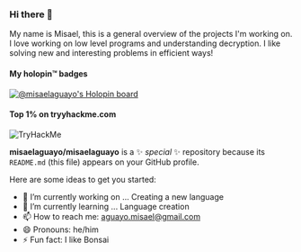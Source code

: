 ### Hi there 👋

My name is Misael, this is a general overview of the projects I'm working on. I love working on low level programs and understanding decryption. I like solving new and interesting problems in efficient ways!

#### My holopin™️ badges

[![@misaelaguayo's Holopin board](https://holopin.io/api/user/board?user=misaelaguayo)](https://holopin.io/@misaelaguayo)

#### Top 1% on tryyhackme.com
<img src="https://tryhackme-badges.s3.amazonaws.com/irishyogashirt.png" alt="TryHackMe">


**misaelaguayo/misaelaguayo** is a ✨ _special_ ✨ repository because its `README.md` (this file) appears on your GitHub profile.

Here are some ideas to get you started:

- 🔭 I’m currently working on ... Creating a new language
- 🌱 I’m currently learning ... Language creation
- 📫 How to reach me: aguayo.misael@gmail.com
- 😄 Pronouns: he/him
- ⚡ Fun fact: I like Bonsai
